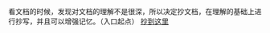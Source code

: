 看文档的时候，发现对文档的理解不是很深，所以决定抄文档，在理解的基础上进行抄写，并且可以增强记忆。（入口起点）
[抄到这里](https://webpack.docschina.org/concepts/entry-points/#%E5%B8%B8%E8%A7%81%E5%9C%BA%E6%99%AF)
